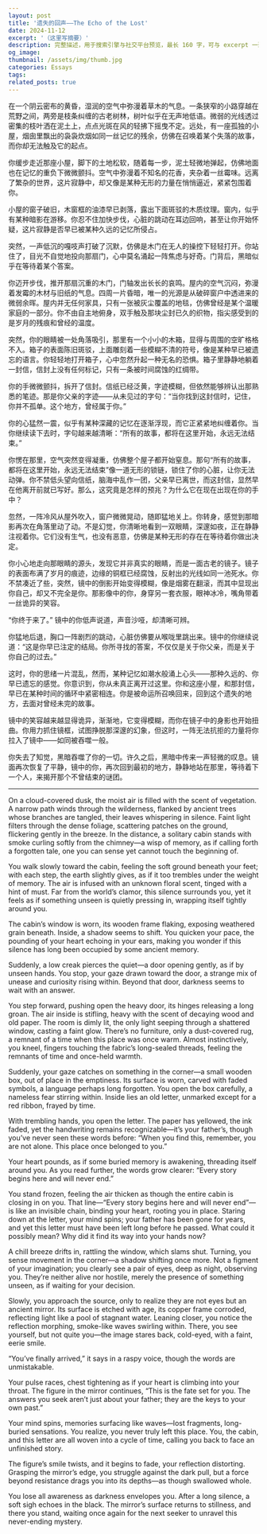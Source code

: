 ```yaml
---
layout: post
title: '遗失的回声——The Echo of the Lost'
date: 2024-11-12
excerpt: '（这里写摘要）'
description: 完整描述，用于搜索引擎与社交平台预览，最长 160 字，可与 excerpt 一致
og_image: 
thumbnail: /assets/img/thumb.jpg
categories: Essays
tags: 
related_posts: true
---
```


在一个阴云密布的黄昏，湿润的空气中弥漫着草木的气息。一条狭窄的小路穿越在荒野之间，两旁是枝条纠缠的古老树林，树叶似乎在无声地低语。微弱的光线透过密集的枝叶洒在泥土上，点点光斑在风的轻拂下摇曳不定。远处，有一座孤独的小屋，烟囱里飘出的袅袅炊烟如同一丝记忆的残余，仿佛在召唤着某个失落的故事，而你却无法触及它的起点。

你缓步走近那座小屋，脚下的土地松软，随着每一步，泥土轻微地弹起，仿佛地面也在记忆的重负下微微颤抖。空气中弥漫着不知名的花香，夹杂着一丝霉味。远离了繁杂的世界，这片寂静中，却又像是某种无形的力量在悄悄逼近，紧紧包围着你。

小屋的窗子破旧，木窗框的油漆早已剥落，露出下面斑驳的木质纹理。窗内，似乎有某种暗影在游移。你忍不住加快步伐，心脏的跳动在耳边回响，甚至让你开始怀疑，这片寂静是否早已被某种久远的记忆所侵占。

突然，一声低沉的嘎吱声打破了沉默，仿佛是木门在无人的操控下轻轻打开。你站住了，目光不自觉地投向那扇门，心中莫名涌起一阵焦虑与好奇。门背后，黑暗似乎在等待着某个答案。

你迈开步伐，推开那扇沉重的木门，门轴发出长长的哀鸣。屋内的空气沉闷，弥漫着发霉的木材与旧纸的气息。四周一片昏暗，唯一的光源是从破碎窗户中透进来的微弱余晖。屋内并无任何家具，只有一张被灰尘覆盖的地毯，仿佛曾经是某个温暖家庭的一部分。你不由自主地俯身，双手触及那块尘封已久的织物，指尖感受到的是岁月的残痕和曾经的温度。

突然，你的眼睛被一处角落吸引，那里有一个小小的木箱，显得与周围的空旷格格不入。箱子的表面陈旧斑驳，上面雕刻着一些模糊不清的符号，像是某种早已被遗忘的语言。你轻轻地打开箱子，心中忽然升起一种无名的恐惧。箱子里静静地躺着一封信，信封上没有任何标记，只有一条被时间腐蚀的红绸带。

你的手微微颤抖，拆开了信封。信纸已经泛黄，字迹模糊，但依然能够辨认出那熟悉的笔迹。那是你父亲的字迹——从未见过的字句：“当你找到这封信时，记住，你并不孤单。这个地方，曾经属于你。”

你的心猛然一震，似乎有某种深藏的记忆在逐渐浮现，而它正紧紧地纠缠着你。当你继续读下去时，字句越来越清晰：“所有的故事，都将在这里开始，永远无法结束。”

你愣在那里，空气突然变得凝重，仿佛整个屋子都开始窒息。那句“所有的故事，都将在这里开始，永远无法结束”像一道无形的锁链，锁住了你的心脏，让你无法动弹。你不禁低头望向信纸，脑海中乱作一团，父亲早已离世，而这封信，显然早在他离开前就已写好。那么，这究竟是怎样的预兆？为什么它在现在出现在你的手中？

忽然，一阵冷风从屋外吹入，窗户微微晃动，随即猛地关上。你转身，感觉到那暗影再次在角落里动了动。不是幻觉，你清晰地看到一双眼睛，深邃如夜，正在静静注视着你。它们没有生气，也没有恶意，仿佛是某种无形的存在在等待着你做出决定。

你小心地走向那眼睛的源头，发现它并非真实的眼睛，而是一面古老的镜子。镜子的表面布满了岁月的痕迹，边缘的铜框已经腐蚀，反射出的光线如同一池死水。你不禁凑近了些，突然，镜中的倒影开始变得模糊，像是烟雾在翻滚，而其中显现出你自己，却又不完全是你。那影像中的你，身穿另一套衣服，眼神冰冷，嘴角带着一丝诡异的笑容。

“你终于来了。” 镜中的你低声说道，声音沙哑，却清晰可辨。

你猛地后退，胸口一阵剧烈的跳动，心脏仿佛要从喉咙里跳出来。镜中的你继续说道：“这是你早已注定的结局。你所寻找的答案，不仅仅是关于你父亲，而是关于你自己的过去。”

这时，你的思绪一片混乱，然而，某种记忆如潮水般涌上心头——那种久远的、你早已遗忘的感觉。你意识到，你从未真正离开过这里。你和这座小屋，和那封信，早已在某种时间的循环中紧密相连。你是被命运所召唤回来，回到这个遗失的地方，去面对曾经未完的故事。

镜中的笑容越来越显得诡异，渐渐地，它变得模糊，而你在镜子中的身影也开始扭曲。你用力抓住镜框，试图挣脱那深邃的幻象，但这时，一阵无法抗拒的力量将你拉入了镜中——如同被吞噬一般。

你失去了知觉，黑暗吞噬了你的一切。许久之后，黑暗中传来一声轻微的叹息。镜面再次恢复了平静，镜中的你，再次回到最初的地方，静静地站在那里，等待着下一个人，来揭开那个不曾结束的谜团。

---

On a cloud-covered dusk, the moist air is filled with the scent of vegetation. A narrow path winds through the wilderness, flanked by ancient trees whose branches are tangled, their leaves whispering in silence. Faint light filters through the dense foliage, scattering patches on the ground, flickering gently in the breeze. In the distance, a solitary cabin stands with smoke curling softly from the chimney—a wisp of memory, as if calling forth a forgotten tale, one you can sense yet cannot touch the beginning of.

You walk slowly toward the cabin, feeling the soft ground beneath your feet; with each step, the earth slightly gives, as if it too trembles under the weight of memory. The air is infused with an unknown floral scent, tinged with a hint of must. Far from the world’s clamor, this silence surrounds you, yet it feels as if something unseen is quietly pressing in, wrapping itself tightly around you.

The cabin’s window is worn, its wooden frame flaking, exposing weathered grain beneath. Inside, a shadow seems to shift. You quicken your pace, the pounding of your heart echoing in your ears, making you wonder if this silence has long been occupied by some ancient memory.

Suddenly, a low creak pierces the quiet—a door opening gently, as if by unseen hands. You stop, your gaze drawn toward the door, a strange mix of unease and curiosity rising within. Beyond that door, darkness seems to wait with an answer.

You step forward, pushing open the heavy door, its hinges releasing a long groan. The air inside is stifling, heavy with the scent of decaying wood and old paper. The room is dimly lit, the only light seeping through a shattered window, casting a faint glow. There’s no furniture, only a dust-covered rug, a remnant of a time when this place was once warm. Almost instinctively, you kneel, fingers touching the fabric’s long-sealed threads, feeling the remnants of time and once-held warmth.

Suddenly, your gaze catches on something in the corner—a small wooden box, out of place in the emptiness. Its surface is worn, carved with faded symbols, a language perhaps long forgotten. You open the box carefully, a nameless fear stirring within. Inside lies an old letter, unmarked except for a red ribbon, frayed by time.

With trembling hands, you open the letter. The paper has yellowed, the ink faded, yet the handwriting remains recognizable—it’s your father’s, though you’ve never seen these words before: “When you find this, remember, you are not alone. This place once belonged to you.”

Your heart pounds, as if some buried memory is awakening, threading itself around you. As you read further, the words grow clearer: “Every story begins here and will never end.”

You stand frozen, feeling the air thicken as though the entire cabin is closing in on you. That line—“Every story begins here and will never end”—is like an invisible chain, binding your heart, rooting you in place. Staring down at the letter, your mind spins; your father has been gone for years, and yet this letter must have been left long before he passed. What could it possibly mean? Why did it find its way into your hands now?

A chill breeze drifts in, rattling the window, which slams shut. Turning, you sense movement in the corner—a shadow shifting once more. Not a figment of your imagination; you clearly see a pair of eyes, deep as night, observing you. They’re neither alive nor hostile, merely the presence of something unseen, as if waiting for your decision.

Slowly, you approach the source, only to realize they are not eyes but an ancient mirror. Its surface is etched with age, its copper frame corroded, reflecting light like a pool of stagnant water. Leaning closer, you notice the reflection morphing, smoke-like waves swirling within. There, you see yourself, but not quite you—the image stares back, cold-eyed, with a faint, eerie smile.

“You’ve finally arrived,” it says in a raspy voice, though the words are unmistakable.

Your pulse races, chest tightening as if your heart is climbing into your throat. The figure in the mirror continues, “This is the fate set for you. The answers you seek aren’t just about your father; they are the keys to your own past.”

Your mind spins, memories surfacing like waves—lost fragments, long-buried sensations. You realize, you never truly left this place. You, the cabin, and this letter are all woven into a cycle of time, calling you back to face an unfinished story.

The figure’s smile twists, and it begins to fade, your reflection distorting. Grasping the mirror’s edge, you struggle against the dark pull, but a force beyond resistance drags you into its depths—as though swallowed whole.

You lose all awareness as darkness envelopes you. After a long silence, a soft sigh echoes in the black. The mirror’s surface returns to stillness, and there you stand, waiting once again for the next seeker to unravel this never-ending mystery.